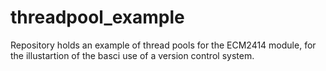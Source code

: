 threadpool_example
==================

Repository holds an example of thread pools for the ECM2414 module, for the illustartion of the basci use of a version control system.
